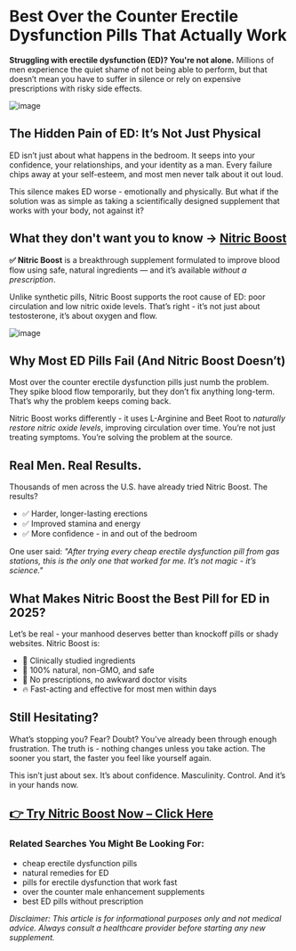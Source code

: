 <h1>Best Over the Counter Erectile Dysfunction Pills That Actually Work</h1>

<p><strong>Struggling with erectile dysfunction (ED)? You're not alone.</strong> Millions of men experience the quiet shame of not being able to perform, but that doesn’t mean you have to suffer in silence or rely on expensive prescriptions with risky side effects.</p>

<!-- IMAGE PLACEHOLDER: Hero image of man looking relieved/confident -->
![image](https://github.com/user-attachments/assets/8f85948e-af5b-4bcd-b1e6-4ba43a15af8c)


<h2>The Hidden Pain of ED: It’s Not Just Physical</h2>
<p>ED isn’t just about what happens in the bedroom. It seeps into your confidence, your relationships, and your identity as a man. Every failure chips away at your self-esteem, and most men never talk about it out loud.</p>

<p>This silence makes ED worse - emotionally and physically. But what if the solution was as simple as taking a scientifically designed supplement that works with your body, not against it?</p>

<h2>What they don't want you to know -> <a href="https://getnitricboost.com/?affiliate=tuharskyaf&tid=TID" target="_blank">Nitric Boost</a></h2>
<p><strong>✅ Nitric Boost</strong> is a breakthrough supplement formulated to improve blood flow using safe, natural ingredients — and it’s available <em>without a prescription</em>.</p>

<p>Unlike synthetic pills, Nitric Boost supports the root cause of ED: poor circulation and low nitric oxide levels. That’s right - it’s not just about testosterone, it’s about oxygen and flow.</p>

<!-- IMAGE PLACEHOLDER: Bottle of Nitric Boost or ingredient diagram -->
![image](https://github.com/user-attachments/assets/2c271d2c-1c0a-4f8b-a5dd-504e594c0db9)


<h2>Why Most ED Pills Fail (And Nitric Boost Doesn’t)</h2>
<p>Most over the counter erectile dysfunction pills just numb the problem. They spike blood flow temporarily, but they don’t fix anything long-term. That’s why the problem keeps coming back.</p>

<p>Nitric Boost works differently - it uses L-Arginine and Beet Root to <em>naturally restore nitric oxide levels</em>, improving circulation over time. You’re not just treating symptoms. You’re solving the problem at the source.</p>

<h2>Real Men. Real Results.</h2>
<p>Thousands of men across the U.S. have already tried Nitric Boost. The results?</p>

<ul>
  <li>✅ Harder, longer-lasting erections</li>
  <li>✅ Improved stamina and energy</li>
  <li>✅ More confidence - in and out of the bedroom</li>
</ul>

<p>One user said: <em>"After trying every cheap erectile dysfunction pill from gas stations, this is the only one that worked for me. It’s not magic - it’s science."</em></p>

<h2>What Makes Nitric Boost the Best Pill for ED in 2025?</h2>
<p>Let’s be real - your manhood deserves better than knockoff pills or shady websites. Nitric Boost is:</p>

<ul>
  <li>🧪 Clinically studied ingredients</li>
  <li>🌱 100% natural, non-GMO, and safe</li>
  <li>🚫 No prescriptions, no awkward doctor visits</li>
  <li>🔥 Fast-acting and effective for most men within days</li>
</ul>

<h2>Still Hesitating?</h2>
<p>What’s stopping you? Fear? Doubt? You've already been through enough frustration. The truth is - nothing changes unless you take action. The sooner you start, the faster you feel like yourself again.</p>


<p>This isn’t just about sex. It’s about confidence. Masculinity. Control. And it’s in your hands now.</p>

<h2><a href="https://getnitricboost.com/?affiliate=tuharskyaf&tid=TID" target="_blank">👉 Try Nitric Boost Now – Click Here</a></h2>



<h3>Related Searches You Might Be Looking For:</h3>
<ul>
  <li>cheap erectile dysfunction pills</li>
  <li>natural remedies for ED</li>
  <li>pills for erectile dysfunction that work fast</li>
  <li>over the counter male enhancement supplements</li>
  <li>best ED pills without prescription</li>
</ul>

<p><em>Disclaimer: This article is for informational purposes only and not medical advice. Always consult a healthcare provider before starting any new supplement.</em></p>

